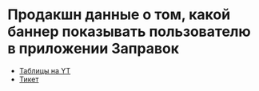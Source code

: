 # Продакшн данные о том, какой баннер показывать пользователю в приложении Заправок
- [Таблицы на YT](https://yt.yandex-team.ru/hahn/navigation?path=//home/zapravki/production/import/maps/GEOANALYTICS-2005/puid)
- [Тикет](https://st.yandex-team.ru/GEOANALYTICS-2005)
